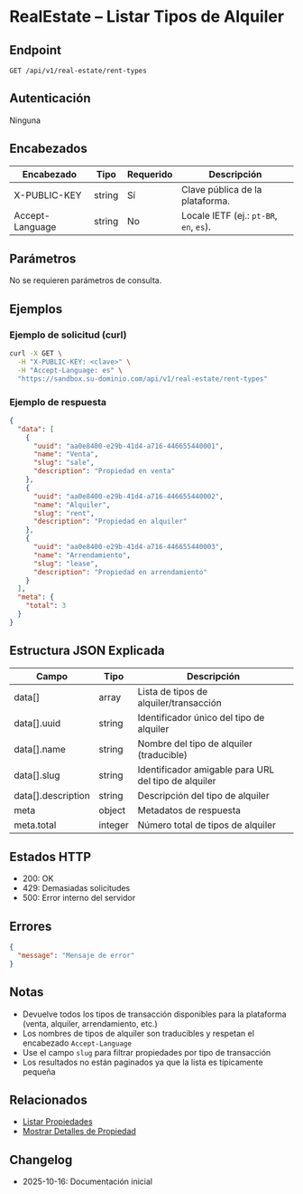 # RealEstate – Listar Tipos de Alquiler

## Endpoint

```
GET /api/v1/real-estate/rent-types
```

## Autenticación

Ninguna

## Encabezados

| Encabezado       | Tipo   | Requerido | Descripción |
| ---------------- | ------ | --------- | ----------- |
| X-PUBLIC-KEY     | string | Sí        | Clave pública de la plataforma. |
| Accept-Language  | string | No        | Locale IETF (ej.: `pt-BR`, `en`, `es`). |

## Parámetros

No se requieren parámetros de consulta.

## Ejemplos

### Ejemplo de solicitud (curl)

```bash
curl -X GET \
  -H "X-PUBLIC-KEY: <clave>" \
  -H "Accept-Language: es" \
  "https://sandbox.su-dominio.com/api/v1/real-estate/rent-types"
```

### Ejemplo de respuesta

```json
{
  "data": [
    {
      "uuid": "aa0e8400-e29b-41d4-a716-446655440001",
      "name": "Venta",
      "slug": "sale",
      "description": "Propiedad en venta"
    },
    {
      "uuid": "aa0e8400-e29b-41d4-a716-446655440002",
      "name": "Alquiler",
      "slug": "rent",
      "description": "Propiedad en alquiler"
    },
    {
      "uuid": "aa0e8400-e29b-41d4-a716-446655440003",
      "name": "Arrendamiento",
      "slug": "lease",
      "description": "Propiedad en arrendamiento"
    }
  ],
  "meta": {
    "total": 3
  }
}
```

## Estructura JSON Explicada

| Campo       | Tipo    | Descripción |
| ----------- | ------- | ----------- |
| data[] | array | Lista de tipos de alquiler/transacción |
| data[].uuid | string | Identificador único del tipo de alquiler |
| data[].name | string | Nombre del tipo de alquiler (traducible) |
| data[].slug | string | Identificador amigable para URL del tipo de alquiler |
| data[].description | string | Descripción del tipo de alquiler |
| meta | object | Metadatos de respuesta |
| meta.total | integer | Número total de tipos de alquiler |

## Estados HTTP

- 200: OK
- 429: Demasiadas solicitudes
- 500: Error interno del servidor

## Errores

```json
{
  "message": "Mensaje de error"
}
```

## Notas

- Devuelve todos los tipos de transacción disponibles para la plataforma (venta, alquiler, arrendamiento, etc.)
- Los nombres de tipos de alquiler son traducibles y respetan el encabezado `Accept-Language`
- Use el campo `slug` para filtrar propiedades por tipo de transacción
- Los resultados no están paginados ya que la lista es típicamente pequeña

## Relacionados

- [Listar Propiedades](PropertyIndex.md)
- [Mostrar Detalles de Propiedad](PropertyShow.md)

## Changelog

- 2025-10-16: Documentación inicial
